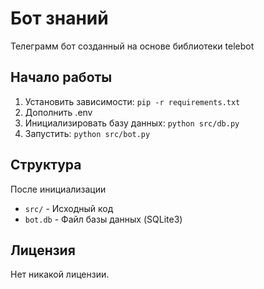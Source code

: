 # Бот знаний

Телеграмм бот созданный на основе библиотеки telebot

## Начало работы

1. Установить зависимости: `pip -r requirements.txt`
2. Дополнить .env
3. Инициализировать базу данных: `python src/db.py`
4. Запустить: `python src/bot.py`

## Структура
После инициализации

- `src/` - Исходный код
- `bot.db` - Файл базы данных (SQLite3)

## Лицензия

Нет никакой лицензии.